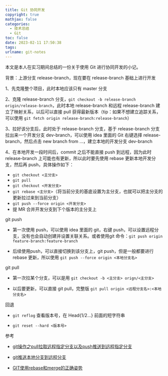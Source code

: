 ```yaml
---
title: Git 协同开发
copyright: true
mathjax: false
categories:
  - 技术总结
  - Git
toc: false
date: 2023-02-11 17:50:38
tags:
urlname: git-notes
---
```


本文是本人在实习期间总结的一份关于使用 Git 进行协同开发的小记。<!--more-->

背景：上游分支 release-branch，现在要在 release-branch 基础上进行开发

1、先克隆整个项目，此时本地应该只有 master 分支

2、克隆 release-branch 分支，`git checkout -b release-branch origin/release-branch`，此时本地 release-branch 和远程 release-branch 建立了映射关系，以后可以直接 pull 获得最新版本（tip：如果不想建立追踪关系，可以使用 `git fetch origin release-branch:release-branch`）

3、拉好该分支后，此时处于 release-branch 分支，基于 release-branch 分支拉出来一个开发分支 dev-branch，可以使用 idea 里面的 Git 右键选择 release-branch，然后点击 new branch from ...，建立本地的开发分支 dev-branch

4、在本地开发一段时间后，commit 之后不能直接 push 到远程，因为此时 release-branch 上可能也有更新，所以此时要先使用 rebase 更新本地开发分支，然后再 push，具体操作如下：

- `git checkout <主分支>`
- `git pull`
- `git checkout <开发分支>`
- `git rebase <主分支>`（将当前分支的基底设置为主分支，也就可以把主分支的更新拉过来到当前分支）
- `git push --force origin <开发分支>`
- 提 MR 合并开发分支到下个版本的主分支上

git push

- 第一次使用 push，可以使用 idea 里面的 git，右键 push，可以设置远程分支，没有也会自动创建并设置关联关系。或者使用git 命令：`git push origin feature-branch:feature-branch`

- 后续使用push，可以直接切换到该分支上，git push，但是一般都要进行 rebase 更新，所以使用 `git push --force origin <本地分支名>`

git pull

- 第一次拉某个分支，可以是用 `git checkout -b <主分支> orign/<主分支>`

- 以后要更新，可以直接 git pull，完整版 `git pull origin <远程分支名>:<本地分支名>`

回退

- `git reflog` 查看版本号，在 Head{1/2...} 前面的短字符串

- `git reset --hard <版本号>`

参考

- [git操作之pull拉取远程指定分支以及push推送到远程指定分支](https://blog.51cto.com/u_15262460/2883040)

- [git推送本地分支到远程分支](https://www.cnblogs.com/qyf404/p/git_push_local_branch_to_remote.html)

- [GIT使用rebase和merge的正确姿势](https://zhuanlan.zhihu.com/p/34197548)
